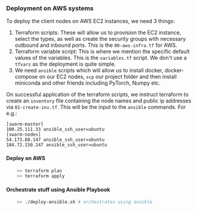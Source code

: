 ### Deployment on AWS systems
To deploy the client nodes on AWS EC2 instances, we need 3 things: 
1. Terraform scripts: These will allow us to provision the EC2 instance, select the types, as well as create the security groups with necessary outbound and inbound ports. This is the `00-aws-infra.tf` for AWS.
2. Terraform variable script: This is where we mention the specific default values of the variables. This is the `variables.tf` script. We don't use a `tfvars` as the deployment is quite simple.
3. We need `ansible` scripts which will allow us to install docker, docker-compose on our EC2 nodes, `scp` our project folder and then install miniconda and other friends including PyTorch, Numpy etc.

On successful application of the terraform scripts, we instruct terraform to create an `inventory` file containing the node names and public ip addresses via `01-create-inv.tf`. This will be the input to the `ansible` commands. For e.g.:
```
[swarm-master]
100.25.111.33 ansible_ssh_user=ubuntu
[swarm-nodes]
54.173.88.147 ansible_ssh_user=ubuntu
184.72.150.247 ansible_ssh_user=ubuntu
```
#### Deploy on AWS
```bash
    >> terraform plan
    >> terraform apply 
```
#### Orchestrate stuff using Ansible Playbook
```bash
    >> ./deploy-ansible.sh # orchestrates using ansible
```
